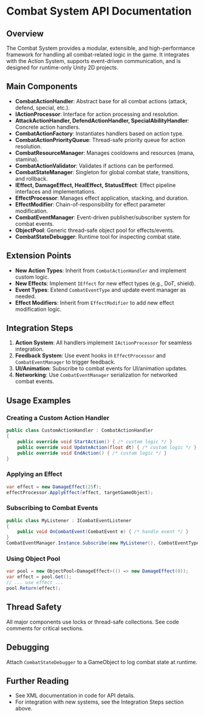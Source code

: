# Combat System API Documentation

## Overview
The Combat System provides a modular, extensible, and high-performance framework for handling all combat-related logic in the game. It integrates with the Action System, supports event-driven communication, and is designed for runtime-only Unity 2D projects.

## Main Components
- **CombatActionHandler**: Abstract base for all combat actions (attack, defend, special, etc.).
- **IActionProcessor**: Interface for action processing and resolution.
- **AttackActionHandler, DefendActionHandler, SpecialAbilityHandler**: Concrete action handlers.
- **CombatActionFactory**: Instantiates handlers based on action type.
- **CombatActionPriorityQueue**: Thread-safe priority queue for action resolution.
- **CombatResourceManager**: Manages cooldowns and resources (mana, stamina).
- **CombatActionValidator**: Validates if actions can be performed.
- **CombatStateManager**: Singleton for global combat state, transitions, and rollback.
- **IEffect, DamageEffect, HealEffect, StatusEffect**: Effect pipeline interfaces and implementations.
- **EffectProcessor**: Manages effect application, stacking, and duration.
- **EffectModifier**: Chain-of-responsibility for effect parameter modification.
- **CombatEventManager**: Event-driven publisher/subscriber system for combat events.
- **ObjectPool**: Generic thread-safe object pool for effects/events.
- **CombatStateDebugger**: Runtime tool for inspecting combat state.

## Extension Points
- **New Action Types**: Inherit from `CombatActionHandler` and implement custom logic.
- **New Effects**: Implement `IEffect` for new effect types (e.g., DoT, shield).
- **Event Types**: Extend `CombatEventType` and update event manager as needed.
- **Effect Modifiers**: Inherit from `EffectModifier` to add new effect modification logic.

## Integration Steps
1. **Action System**: All handlers implement `IActionProcessor` for seamless integration.
2. **Feedback System**: Use event hooks in `EffectProcessor` and `CombatEventManager` to trigger feedback.
3. **UI/Animation**: Subscribe to combat events for UI/animation updates.
4. **Networking**: Use `CombatEventManager` serialization for networked combat events.

## Usage Examples
### Creating a Custom Action Handler
```csharp
public class CustomActionHandler : CombatActionHandler
{
    public override void StartAction() { /* custom logic */ }
    public override void UpdateAction(float dt) { /* custom logic */ }
    public override void EndAction() { /* custom logic */ }
}
```

### Applying an Effect
```csharp
var effect = new DamageEffect(25f);
effectProcessor.ApplyEffect(effect, targetGameObject);
```

### Subscribing to Combat Events
```csharp
public class MyListener : ICombatEventListener
{
    public void OnCombatEvent(CombatEvent e) { /* handle event */ }
}
CombatEventManager.Instance.Subscribe(new MyListener(), CombatEventType.DamageDealt);
```

### Using Object Pool
```csharp
var pool = new ObjectPool<DamageEffect>(() => new DamageEffect(0));
var effect = pool.Get();
// ... use effect ...
pool.Return(effect);
```

## Thread Safety
All major components use locks or thread-safe collections. See code comments for critical sections.

## Debugging
Attach `CombatStateDebugger` to a GameObject to log combat state at runtime.

## Further Reading
- See XML documentation in code for API details.
- For integration with new systems, see the Integration Steps section above. 